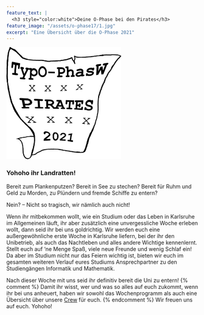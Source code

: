 ```yaml
---
feature_text: |
  <h3 style="color:white">Deine O-Phase bei den Pirates</h3>
feature_image: "/assets/o-phase17/1.jpg"
excerpt: "Eine Übersicht über die O-Phase 2021"
---
```


<img src="/assets/logo_schwarz.png" style="background:white;margin-left: auto;
  margin-right: auto;" width="60%"/>

### Yohoho ihr Landratten!

Bereit zum Plankenputzen?
Bereit in See zu stechen?
Bereit für Ruhm und Geld zu Morden, zu Plündern und fremde Schiffe zu entern?

Nein? – Nicht so tragisch, wir nämlich auch nicht!

Wenn ihr mitbekommen wollt, wie ein Studium oder das Leben in Karlsruhe im Allgemeinen läuft, ihr aber zusätzlich eine unvergessliche Woche erleben wollt, dann seid ihr bei uns goldrichtig. Wir werden euch eine außergewöhnliche erste Woche in Karlsruhe liefern, bei der ihr den Unibetrieb, als auch das Nachtleben und alles andere Wichtige kennenlernt. Stellt euch auf ‘ne Menge Spaß, viele neue Freunde und wenig Schlaf ein! Da aber im Studium nicht nur das Feiern wichtig ist, bieten wir euch im gesamten weiteren Verlauf eures Studiums Ansprechpartner zu den Studiengängen Informatik und Mathematik.

Nach dieser Woche mit uns seid ihr definitiv bereit die Uni zu entern!
{% comment %}
Damit ihr wisst, wer und was so alles auf euch zukommt, wenn ihr bei uns anheuert, haben wir sowohl das Wochenprogramm als auch eine Übersicht über unsere [Crew](/crew/) für euch.
{% endcomment %}
Wir freuen uns auf euch. Yohoho!
